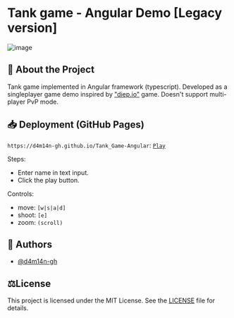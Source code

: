 # Tank game - Angular Demo [Legacy version]
![image](https://github.com/user-attachments/assets/6b54a10a-591d-4a05-a7aa-167c545c2307)


## 📜 About the Project
Tank game implemented in Angular framework (typescript).
Developed as a singleplayer game demo inspired by ["diep.io"](https://diep.io) game.
Doesn't support multi-player PvP mode. 

## 📥 Deployment (GitHub Pages)
`https://d4m14n-gh.github.io/Tank_Game-Angular`:
[`Play`](https://d4m14n-gh.github.io/Tank_Game-Angular/) 

Steps:
- Enter name in text input.
- Click the play button.

Controls:
- move: `[w|s|a|d]`
- shoot: `[e]`
- zoom: `(scroll)`

## 👥 Authors
- [@d4m14n-gh](https://github.com/d4m14n-gh)


## ⚖️License
This project is licensed under the MIT License. See the [LICENSE](LICENSE) file for details.
